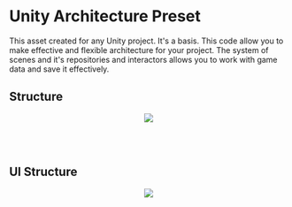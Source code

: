 # Unity Architecture Preset
This asset created for any Unity project. It's a basis. This code allow you to make effective and flexible architecture for your project. The system of scenes and it's repositories and interactors allows you to work with game data and save it effectively.


## Structure
<p align="center">
<img src="https://raw.githubusercontent.com/vavilichev/UnityGameArchitecturePreset/dev/Architecture.MainStructure.jpg">
</p>
<br>
<br>

## UI Structure
<p align="center">
<img src="https://raw.githubusercontent.com/vavilichev/UnityGameArchitecturePreset/dev/Architecture.UIStructure.jpg">
</p>
